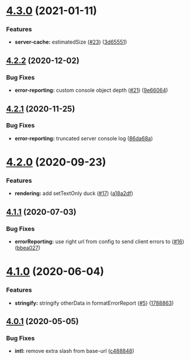 # [4.3.0](https://github.com/americanexpress/one-app-ducks/compare/v4.2.2...v4.3.0) (2021-01-11)


### Features

* **server-cache:** estimatedSize ([#23](https://github.com/americanexpress/one-app-ducks/issues/23)) ([3d65551](https://github.com/americanexpress/one-app-ducks/commit/3d65551ff3b96bd729f629061ef9c831f764f67c))

## [4.2.2](https://github.com/americanexpress/one-app-ducks/compare/v4.2.1...v4.2.2) (2020-12-02)


### Bug Fixes

* **error-reporting:** custom console object depth ([#21](https://github.com/americanexpress/one-app-ducks/issues/21)) ([9e66064](https://github.com/americanexpress/one-app-ducks/commit/9e660647193c6f284bf3325419e747fa619b5b39))

## [4.2.1](https://github.com/americanexpress/one-app-ducks/compare/v4.2.0...v4.2.1) (2020-11-25)


### Bug Fixes

* **error-reporting:** truncated server console log ([86da68a](https://github.com/americanexpress/one-app-ducks/commit/86da68a2d6757a103690cf1b358c5611f2b31bad))

# [4.2.0](https://github.com/americanexpress/one-app-ducks/compare/v4.1.1...v4.2.0) (2020-09-23)


### Features

* **rendering:** add setTextOnly duck ([#17](https://github.com/americanexpress/one-app-ducks/issues/17)) ([a18a2df](https://github.com/americanexpress/one-app-ducks/commit/a18a2dfdbad65da68f0acd449b5cc8fa6760af96))

## [4.1.1](https://github.com/americanexpress/one-app-ducks/compare/v4.1.0...v4.1.1) (2020-07-03)


### Bug Fixes

* **errorReporting:** use right url from config to send client errors to ([#16](https://github.com/americanexpress/one-app-ducks/issues/16)) ([bbea027](https://github.com/americanexpress/one-app-ducks/commit/bbea027e5c08451899398f7edaf05cbea78ec7f3))

# [4.1.0](https://github.com/americanexpress/one-app-ducks/compare/v4.0.1...v4.1.0) (2020-06-04)


### Features

* **stringify:** stringify otherData in formatErrorReport ([#5](https://github.com/americanexpress/one-app-ducks/issues/5)) ([1788863](https://github.com/americanexpress/one-app-ducks/commit/1788863bd43531fe3af5bb4830a264821cb28912))

## [4.0.1](https://github.com/americanexpress/one-app-ducks/compare/v4.0.0...v4.0.1) (2020-05-05)


### Bug Fixes

* **intl:** remove extra slash from base-url ([c488848](https://github.com/americanexpress/one-app-ducks/commit/c488848dffba249f1d8e9e80be0d5f924403485d))
